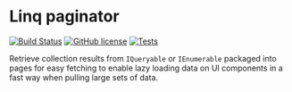 # Linq paginator

[![Build Status](https://travis-ci.org/devTimmy/paginator.svg?branch=master)](https://travis-ci.org/devTimmy/paginator)
[![GitHub license](https://img.shields.io/github/license/devTimmy/mobileNumberFormatter.svg)](https://github.com/devTimmy/paginator/blob/master/LICENSE)
[![Tests](https://img.shields.io/badge/tests-14%20passing-brightgreen.svg)]()


Retrieve collection results from `IQueryable` or `IEnumerable` packaged into pages for easy fetching to enable lazy loading data on UI components in a fast way when pulling large sets of data.
